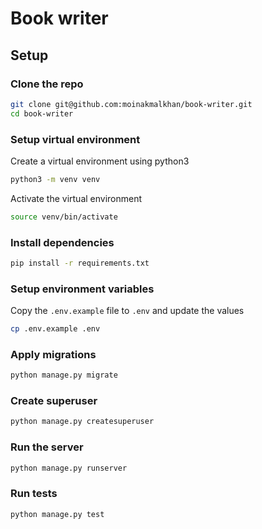 # Book writer

## Setup
### Clone the repo
```bash
git clone git@github.com:moinakmalkhan/book-writer.git
cd book-writer
```

### Setup virtual environment
Create a virtual environment using python3
```bash
python3 -m venv venv
```
Activate the virtual environment
```bash
source venv/bin/activate
```

### Install dependencies
```bash
pip install -r requirements.txt
```

### Setup environment variables
Copy the `.env.example` file to `.env` and update the values
```bash
cp .env.example .env
```

### Apply migrations
```bash
python manage.py migrate
```

### Create superuser
```bash
python manage.py createsuperuser
```

### Run the server
```bash
python manage.py runserver
```

### Run tests
```bash
python manage.py test
```
